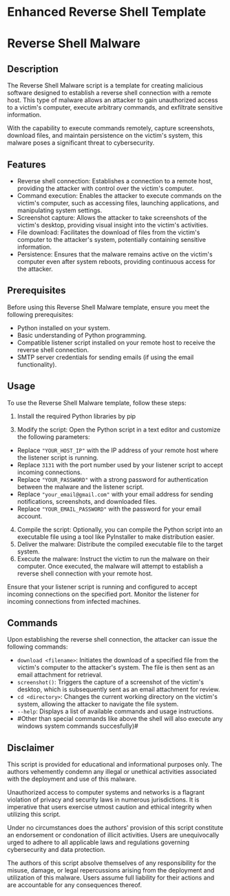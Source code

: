 # Enhanced Reverse Shell Template
<!DOCTYPE html>
<html>
<head>
</head>
<body>

<h1>Reverse Shell Malware</h1>

<h2>Description</h2>

<p>The Reverse Shell Malware script is a template for creating malicious software designed to establish a reverse shell connection with a remote host. This type of malware allows an attacker to gain unauthorized access to a victim's computer, execute arbitrary commands, and exfiltrate sensitive information.</p>

<p>With the capability to execute commands remotely, capture screenshots, download files, and maintain persistence on the victim's system, this malware poses a significant threat to cybersecurity.</p>

<h2>Features</h2>

<ul>
  <li>Reverse shell connection: Establishes a connection to a remote host, providing the attacker with control over the victim's computer.</li>
  <li>Command execution: Enables the attacker to execute commands on the victim's computer, such as accessing files, launching applications, and manipulating system settings.</li>
  <li>Screenshot capture: Allows the attacker to take screenshots of the victim's desktop, providing visual insight into the victim's activities.</li>
  <li>File download: Facilitates the download of files from the victim's computer to the attacker's system, potentially containing sensitive information.</li>
  <li>Persistence: Ensures that the malware remains active on the victim's computer even after system reboots, providing continuous access for the attacker.</li>
</ul>

<h2>Prerequisites</h2>

<p>Before using this Reverse Shell Malware template, ensure you meet the following prerequisites:</p>

<ul>
  <li>Python installed on your system.</li>
  <li>Basic understanding of Python programming.</li>
  <li>Compatible listener script installed on your remote host to receive the reverse shell connection.</li>
  <li>SMTP server credentials for sending emails (if using the email functionality).</li>
</ul>

<h2>Usage</h2>

<p>To use the Reverse Shell Malware template, follow these steps:</p>

<ol>
  <li>Install the required Python libraries by pip</li>
</ol>

<ol start="3">
  <li>Modify the script: Open the Python script in a text editor and customize the following parameters:</li>
</ol>

<ul>
  <li>Replace <code>"YOUR_HOST_IP"</code> with the IP address of your remote host where the listener script is running.</li>
  <li>Replace <code>3131</code> with the port number used by your listener script to accept incoming connections.</li>
  <li>Replace <code>"YOUR_PASSWORD"</code> with a strong password for authentication between the malware and the listener script.</li>
  <li>Replace <code>"your_email@gmail.com"</code> with your email address for sending notifications, screenshots, and downloaded files.</li>
  <li>Replace <code>"YOUR_EMAIL_PASSWORD"</code> with the password for your email account.</li>
</ul>

<ol start="4">
  <li>Compile the script: Optionally, you can compile the Python script into an executable file using a tool like PyInstaller to make distribution easier.</li>
  <li>Deliver the malware: Distribute the compiled executable file to the target system.</li>
  <li>Execute the malware: Instruct the victim to run the malware on their computer. Once executed, the malware will attempt to establish a reverse shell connection with your remote host.</li>
</ol>

<p>Ensure that your listener script is running and configured to accept incoming connections on the specified port. Monitor the listener for incoming connections from infected machines.</p>


<h2>Commands</h2>

<p>Upon establishing the reverse shell connection, the attacker can issue the following commands:</p>

<ul>
  <li><code>download &lt;filename&gt;</code>: Initiates the download of a specified file from the victim's computer to the attacker's system. The file is then sent as an email attachment for retrieval.</li>
  <li><code>screenshot()</code>: Triggers the capture of a screenshot of the victim's desktop, which is subsequently sent as an email attachment for review.</li>
  <li><code>cd &lt;directory&gt;</code>: Changes the current working directory on the victim's system, allowing the attacker to navigate the file system.</li>
  <li><code>--help</code>: Displays a list of available commands and usage instructions.</li>
  <li>#Other than special commands like above the shell will also execute any windows system commands succesfully)#</li>
</ul>

<h2>Disclaimer</h2>

<p>This script is provided for educational and informational purposes only. The authors vehemently condemn any illegal or unethical activities associated with the deployment and use of this malware.</p>

<p>Unauthorized access to computer systems and networks is a flagrant violation of privacy and security laws in numerous jurisdictions. It is imperative that users exercise utmost caution and ethical integrity when utilizing this script.</p>

<p>Under no circumstances does the authors' provision of this script constitute an endorsement or condonation of illicit activities. Users are unequivocally urged to adhere to all applicable laws and regulations governing cybersecurity and data protection.</p>

<p>The authors of this script absolve themselves of any responsibility for the misuse, damage, or legal repercussions arising from the deployment and utilization of this malware. Users assume full liability for their actions and are accountable for any consequences thereof.</p>

</body>
</html>
